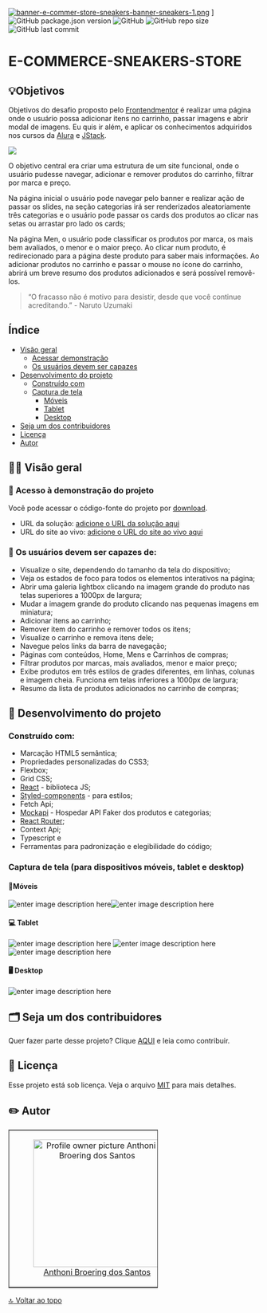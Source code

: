 [![banner-e-commer-store-sneakers-banner-sneakers-1.png](https://i.postimg.cc/JhcLWWWf/banner-e-commer-store-sneakers-banner-sneakers-1.png)](https://postimg.cc/7C6cgdh9)
] 
![GitHub package.json version](https://img.shields.io/github/package-json/v/anthonibs/e-commerce-sneakers-store?color=green&label=version) ![GitHub](https://img.shields.io/github/license/anthonibs/e-commerce-sneakers-store?color=green) ![GitHub repo size](https://img.shields.io/github/repo-size/anthonibs/e-commerce-sneakers-store?color=green)  ![GitHub last commit](https://img.shields.io/github/last-commit/anthonibs/e-commerce-sneakers-store?color=green)  

# E-COMMERCE-SNEAKERS-STORE  

## 💡Objetivos

Objetivos do desafio proposto pelo [Frontendmentor](https://www.frontendmentor.io/) é realizar uma página onde o usuário possa adicionar itens no carrinho, passar imagens e abrir modal de imagens. Eu quis ir além, e aplicar os conhecimentos adquiridos nos cursos da [Alura](https://www.alura.com.br/) e [JStack](https://jstack.com.br/).

![](https://lh6.googleusercontent.com/h71WFvfWgPxGHr2IKIPdizeSbFeWqPHuiqg5glrvBmX6ksdKdKhVt23xydxWhHqjlPWIZtMiT1AyN9QclPbOROvQ_V8JJoSCeurpdQJWNVULlKkE8LmgcvyQ3QRqa9ZX2BP8mS1XlhLf41mpD5p0FkU)

O objetivo central era criar uma estrutura de um site funcional, onde o usuário pudesse navegar, adicionar e remover produtos do carrinho, filtrar por marca e preço.

Na página inicial o usuário pode navegar pelo banner e realizar ação de passar os slides, na seção categorias irá ser renderizados aleatoriamente três categorias e o usuário pode passar os cards dos produtos ao clicar nas setas ou arrastar pro lado os cards;

Na página Men, o usuário pode classificar os produtos por marca, os mais bem avaliados, o menor e o maior preço. Ao clicar num produto, é redirecionado para a página deste produto para saber mais informações. Ao adicionar produtos no carrinho e passar o mouse no ícone do carrinho, abrirá um breve resumo dos produtos adicionados e será possível removê-los.

> “O fracasso não é motivo para desistir, desde que você continue acreditando.” - Naruto Uzumaki

## Índice

- [Visão geral](#👨‍💻-visão-geral)
	- [Acessar demonstração](#🔗-acesso-à-demonstração-do-projeto)
	- [Os usuários devem ser capazes](#🧞-os-usuários-devem-ser-capazes-de)
- [Desenvolvimento do projeto](#🚀-desenvolvimento-de-projetos)
	- [Construído com](#construído-com)
	-  [Captura de tela](#captura-de-tela-para-dispositivos-móveis-tablet-e-desktop)
		- [Móveis](#📱-móveis)
		- [Tablet](#💻-tablet)
		- [Desktop](#🖥️-desktop)
- [Seja um dos contribuidores](#🗂️-seja-um-dos-contribuidores)
- [Licença](#📙-licença)
- [Autor](#✏️-autor)


## 👨‍💻 Visão geral

### 🔗 Acesso à demonstração do projeto

Você pode acessar o código-fonte do projeto por [download](https://github.com/anthonibs/e-commerce-sneakers-store/archive/refs/heads/main.zip).

-   URL da solução: [adicione o URL da solução aqui](https://www.frontendmentor.io/challenges/ecommerce-product-page-UPsZ9MJp6)
-   URL do site ao vivo: [adicione o URL do site ao vivo aqui](https://e-commerce-sneakers-store.vercel.app/)

### 🧞 Os usuários devem ser capazes de:

-   Visualize  o site, dependendo do tamanho da tela do dispositivo;
-   Veja os estados de foco para todos os elementos interativos na página;
-   Abrir uma galeria lightbox clicando na imagem grande do produto nas telas superiores a 1000px de largura;
-   Mudar a imagem grande do produto clicando nas pequenas imagens em miniatura;
-   Adicionar itens ao carrinho;
- Remover item do carrinho e remover todos os itens;
-   Visualize o carrinho e remova itens dele;
- Navegue pelos links da barra de navegação;
- Páginas com conteúdos, Home, Mens e Carrinhos de compras;
- Filtrar produtos por marcas, mais avaliados, menor e maior preço;
- Exibe produtos em três estilos de grades diferentes, em linhas, colunas e imagem cheia. Funciona em telas inferiores a 1000px de largura;
- Resumo da lista de produtos adicionados no carrinho de compras; 

## 🚀 Desenvolvimento do projeto

### Construído com:

-   Marcação HTML5 semântica;
-   Propriedades personalizadas do CSS3;
-   Flexbox;
-   Grid CSS;
-   [React](https://reactjs.org/) - biblioteca JS;
-   [Styled-components](https://styled-components.com/) - para estilos;
-   Fetch Api;
-  [Mockapi](https://mockapi.io/) - Hospedar API Faker dos produtos e categorias;
-	[React Router](https://reactrouter.com/en/main);
-	Context Api;
-  Typescript e
- Ferramentas para padronização e elegibilidade do código;

### Captura de tela (para dispositivos móveis, tablet e desktop)

####  📱Móveis
![enter image description here](https://i.postimg.cc/rm18XLYq/Captura-de-tela-de-2023-02-13-23-30-03.png)![enter image description here](https://i.postimg.cc/4dkJS3P8/Captura-de-tela-de-2023-02-13-23-30-38.png)
<br>

#### 💻 Tablet
![enter image description here](https://i.postimg.cc/yNBKmG85/Captura-de-tela-de-2023-02-13-23-43-12.png)
![enter image description here](https://i.postimg.cc/JzjmB8MZ/Captura-de-tela-de-2023-02-13-23-43-57.png)
![enter image description here](https://i.postimg.cc/ncypzrbn/Captura-de-tela-de-2023-02-13-23-44-47.png)
<br>
#### 🖥️ Desktop
![enter image description here](https://i.postimg.cc/28bCrvtH/Captura-de-tela-de-2023-02-13-23-45-41.png)


## 🗂️ Seja um dos contribuidores
Quer fazer parte desse projeto? Clique  [AQUI](https://github.com/anthonibs/e-commerce-sneakers-store/blob/main/CONTRIBUTING.md)  e leia como contribuir.

## 📙 Licença

Esse projeto está sob licença. Veja o arquivo  [MIT](https://github.com/anthonibs/e-commerce-sneakers-store/blob/main/LICENSE)  para mais detalhes.

## ✏️ Autor
<table border="1" cellpadding="1" cellspacing="1" style="width:300px">
	<tbody>
		<tr>
			<td>
			<div style="text-align:center">
			<figure class="image" style="display:inline-block"><img alt="Profile owner picture Anthoni Broering dos Santos" height="256" src="https://avatars.githubusercontent.com/u/77931577?v=4" width="256" />
			<figcaption><a href="https://github.com/anthonibs">Anthoni Broering dos Santos</a></figcaption>
			</figure>
			</div>
			</td>
		</tr>
	</tbody>
</table>

[🔝  Voltar ao topo](#e-commerce-sneakers-store)
